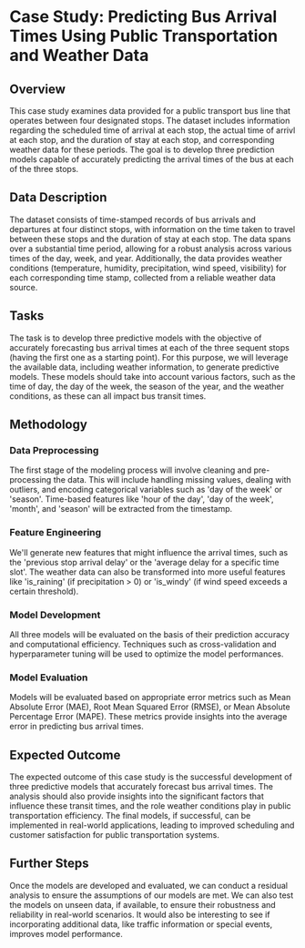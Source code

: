 # Case Study: Predicting Bus Arrival Times Using Public Transportation and Weather Data

## Overview

This case study examines data provided for a public transport bus line that operates between four designated stops. The dataset includes information regarding the scheduled time of arrival at each stop, the actual time of arrivl at each stop, and the duration of stay at each stop, and corresponding weather data for these periods. The goal is to develop three prediction models capable of accurately predicting the arrival times of the bus at each of the three stops. 

## Data Description

The dataset consists of time-stamped records of bus arrivals and departures at four distinct stops, with information on the time taken to travel between these stops and the duration of stay at each stop. The data spans over a substantial time period, allowing for a robust analysis across various times of the day, week, and year. Additionally, the data provides weather conditions (temperature, humidity, precipitation, wind speed, visibility) for each corresponding time stamp, collected from a reliable weather data source. 

## Tasks

The task is to develop three predictive models with the objective of accurately forecasting bus arrival times at each of the three sequent stops (having the first one as a starting point). For this purpose, we will leverage the available data, including weather information, to generate predictive models. These models should take into account various factors, such as the time of day, the day of the week, the season of the year, and the weather conditions, as these can all impact bus transit times. 

## Methodology

### Data Preprocessing

The first stage of the modeling process will involve cleaning and pre-processing the data. This will include handling missing values, dealing with outliers, and encoding categorical variables such as 'day of the week' or 'season'. Time-based features like 'hour of the day', 'day of the week', 'month', and 'season' will be extracted from the timestamp. 

### Feature Engineering

We'll generate new features that might influence the arrival times, such as the 'previous stop arrival delay' or the 'average delay for a specific time slot'. The weather data can also be transformed into more useful features like 'is_raining' (if precipitation > 0) or 'is_windy' (if wind speed exceeds a certain threshold). 

### Model Development

All three models will be evaluated on the basis of their prediction accuracy and computational efficiency. Techniques such as cross-validation and hyperparameter tuning will be used to optimize the model performances.

### Model Evaluation

Models will be evaluated based on appropriate error metrics such as Mean Absolute Error (MAE), Root Mean Squared Error (RMSE), or Mean Absolute Percentage Error (MAPE). These metrics provide insights into the average error in predicting bus arrival times.

## Expected Outcome

The expected outcome of this case study is the successful development of three predictive models that accurately forecast bus arrival times. The analysis should also provide insights into the significant factors that influence these transit times, and the role weather conditions play in public transportation efficiency. The final models, if successful, can be implemented in real-world applications, leading to improved scheduling and customer satisfaction for public transportation systems. 

## Further Steps

Once the models are developed and evaluated, we can conduct a residual analysis to ensure the assumptions of our models are met. We can also test the models on unseen data, if available, to ensure their robustness and reliability in real-world scenarios. It would also be interesting to see if incorporating additional data, like traffic information or special events, improves model performance.
